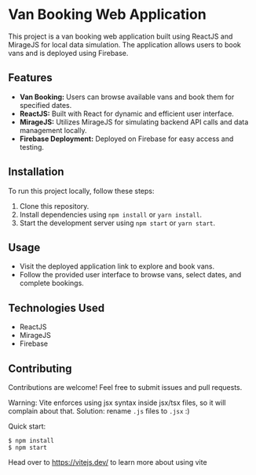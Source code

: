 # Van Booking Web Application

This project is a van booking web application built using ReactJS and MirageJS for local data simulation. The application allows users to book vans and is deployed using Firebase.

## Features

- **Van Booking:** Users can browse available vans and book them for specified dates.
- **ReactJS:** Built with React for dynamic and efficient user interface.
- **MirageJS:** Utilizes MirageJS for simulating backend API calls and data management locally.
- **Firebase Deployment:** Deployed on Firebase for easy access and testing.

## Installation

To run this project locally, follow these steps:

1. Clone this repository.
2. Install dependencies using `npm install` or `yarn install`.
3. Start the development server using `npm start` or `yarn start`.

## Usage

- Visit the deployed application link to explore and book vans.
- Follow the provided user interface to browse vans, select dates, and complete bookings.

## Technologies Used

- ReactJS
- MirageJS
- Firebase

## Contributing

Contributions are welcome! Feel free to submit issues and pull requests.

Warning: Vite enforces using jsx syntax inside jsx/tsx files, so it will complain about that. Solution: rename `.js` files to `.jsx` :)

Quick start:

```
$ npm install
$ npm start
````

Head over to https://vitejs.dev/ to learn more about using vite